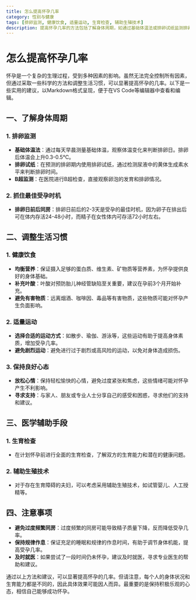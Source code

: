 ```yaml
---
title: 怎么提高怀孕几率
category: 性别与健康
tags: [排卵监测, 健康饮食, 适量运动, 生育检查, 辅助生殖技术]
description: 提高怀孕几率的方法包括了解身体周期，如通过基础体温法或排卵试纸监测排卵并在排卵日前后同房。调整生活习惯，均衡饮食补充叶酸，选择适量运动如散步瑜伽，保持愉快心情。进行孕前生育检查，必要时考虑辅助生殖技术。避免过度频繁同房，保持规律作息，长时间尝试未果应及时就医。关键是找到适合自己的方法并保持积极心态。
---
```

# 怎么提高怀孕几率

怀孕是一个复杂的生理过程，受到多种因素的影响。虽然无法完全控制所有因素，但通过采取一些科学的方法和调整生活习惯，可以显著提高怀孕的几率。以下是一些实用的建议，以Markdown格式呈现，便于在VS Code等编辑器中查看和编辑。

## 一、了解身体周期

### 1. 排卵监测

- **基础体温法**：通过每天早晨测量基础体温，观察体温变化来判断排卵日。排卵后体温会上升0.3-0.5℃。
- **排卵试纸**：在预测的排卵期内使用排卵试纸，通过检测尿液中的黄体生成素水平来判断排卵时间。
- **B超监测**：在医院进行B超检查，直接观察卵泡的发育和排卵情况。

### 2. 抓住最佳受孕时机

- **排卵日前后同房**：排卵日前后的2-3天是受孕的最佳时机，因为卵子在排出后可在体内存活24-48小时，而精子在女性体内可存活72小时左右。

## 二、调整生活习惯

### 1. 健康饮食

- **均衡营养**：保证摄入足够的蛋白质、维生素、矿物质等营养素，为怀孕提供良好的身体基础。
- **补充叶酸**：叶酸对预防胎儿神经管缺陷至关重要，建议在孕前3个月开始补充。
- **避免有害物质**：远离烟酒、咖啡因、毒品等有害物质，这些物质可能对怀孕产生负面影响。

### 2. 适量运动

- **选择合适的运动方式**：如散步、瑜伽、游泳等，这些运动有助于提高身体素质，增加受孕几率。
- **避免剧烈运动**：避免进行过于剧烈或高风险的运动，以免对身体造成损伤。

### 3. 保持良好心态

- **放松心情**：保持轻松愉快的心情，避免过度紧张和焦虑，这些情绪可能对怀孕产生不利影响。
- **寻求支持**：与家人、朋友或专业人士分享自己的感受和困惑，寻求他们的支持和建议。

## 三、医学辅助手段

### 1. 生育检查

- 在计划怀孕前进行全面的生育检查，了解双方的生育能力和潜在的健康问题。

### 2. 辅助生殖技术

- 对于存在生育障碍的夫妇，可以考虑采用辅助生殖技术，如试管婴儿、人工授精等。

## 四、注意事项

- **避免过度频繁同房**：过度频繁的同房可能导致精子质量下降，反而降低受孕几率。
- **保持规律作息**：保证充足的睡眠和规律的作息时间，有助于调节身体机能，提高受孕几率。
- **及时就医**：如果尝试了一段时间仍未怀孕，建议及时就医，寻求专业医生的帮助和建议。

通过以上方法和建议，可以显著提高怀孕的几率。但请注意，每个人的身体状况和生育能力都是不同的，因此具体效果可能因人而异。最重要的是保持积极乐观的心态，相信自己能够成功怀孕。